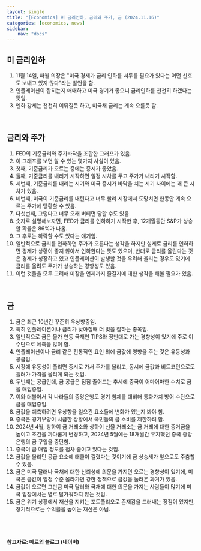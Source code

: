 ```yaml
---
layout: single
title: "[Economics] 미 금리인하, 금리와 주가, 금 (2024.11.16)"
categories: [economics, news]
sidebar:
    nav: "docs"
---
```


## 미 금리인하
1. 11월 14일, 파월 의장은 "미국 경제가 금리 인하를 서두를 필요가 있다는 어떤 신호도 보내고 있지 않다"라는 발언을 함.
1. 인플레이션이 잡히는지 애매하고 미국 경기가 좋으니 금리인하를 천천히 하겠다는 뜻임.
1. 엔화 강세는 천천히 이뤄질듯 하고, 미국채 금리는 계속 오를듯 함.

<br/>

## 금리와 주가
1. FED의 기준금리와 주가바닥을 조합한 그래프가 있음.
1. 이 그래프를 보면 알 수 있는 몇가지 사실이 있음.
1. 첫째, 기준금리가 오르는 중에는 증시가 좋았음.
1. 둘째, 기준금리를 내리기 시작하면 일정 시차를 두고 주가가 내리기 시작함.
1. 세번째, 기준금리를 내리는 시기와 미국 증시가 바닥을 치는 시기 사이에는 꽤 큰 시차가 있음.
1. 네번째, 미국이 기준금리를 내린다고 너무 빨리 시장에서 도망치면 한동안 계속 오르는 주가에 당황할 수 있음.
1. 다섯번째, 그렇다고 너무 오래 버티면 당할 수도 있음.
1. 숫자로 설명해보자면, FED가 금리를 인하하기 시작한 후, 12개월동안 S&P가 상승할 확률은 86%가 나옴.
1. 그 후로는 하락할 수도 있다는 얘기임.
1. 일반적으로 금리를 인하하면 주가가 오른다는 생각을 하지만 실제로 금리를 인하하면 경제가 상황이 좋지 않아서 인하한다는 뜻도 있으며, 반대로 금리를 올린다는 것은 경제가 성장하고 있고 인플레이션이 발생할 것을 우려해 올리는 경우도 있기에 금리를 올려도 주가가 상승하는 경향성도 있음.
1. 이런 것들을 모두 고려해 미장을 언제까지 즐길지에 대한 생각을 해볼 필요가 있음.

<br/>

## 금
1. 금은 최근 10년간 꾸준히 우상향중임.
1. 특히 인플레이션이나 금리가 낮아질때 더 빛을 잘하는 종목임.
1. 일반적으로 금은 물가 연동 국채인 TIPS와 정반대로 가는 경향성이 있기에 주로 이 수단으로 예측을 많이 함.
1. 인플레이션이나 금리 같은 전통적인 요인 외에 금값에 영향을 주는 것은 유동성과 공급임.
1. 시장에 유동성이 풀리면 증시로 가서 주가를 올리고, 동시에 금값과 비트코인으로도 흘러가 가격을 올리게 되는 것임.
1. 두번째는 공급인데, 금 공급은 점점 줄어드는 추세에 중국이 어마어마한 수치로 금을 매입중임.
1. 이와 더불어서 각 나라들의 중앙은행도 경기 침체를 대비해 통화가치 방어 수단으로 금을 매입중임.
1. 금값을 예측하려면 우상향을 일으킨 요소들에 변화가 있는지 봐야 함.
1. 중국은 경기부양이 시급한 상황에서 국민들의 금 소비를 제한하려 함.
1. 2024년 4월, 상하이 금 거래소와 상하이 선물 거래소는 금 거래에 대한 증거금을 높이고 조건을 까다롭게 변경하고, 2024년 5월에는 18개월간 유지했던 중국 중앙은행의 금 구입을 중단함.
1. 중국이 금 매입 정도를 점차 줄이고 있다는 것임.
1. 금값을 올리던 공급 요소에 태클이 걸렸다는 것이기에 금 상승세가 앞으로도 주춤할 수 있음.
1. 금은 미국 달러나 국채에 대한 신뢰성에 의문을 가지면 오르는 경향성이 있기에, 미국은 금값이 일정 수준 올라가면 강한 정책으로 금값을 눌러온 과거가 있음.
1. 금값이 오르면 그만큼 미국 달러와 국채에 대한 의문을 가지는 사람들이 많기에 미국 입장에서는 별로 달가워하지 않는 것임.
1. 금은 위기 상황에서 재산을 지키는 포트폴리오로 존재감을 드러내는 장점이 있지만, 장기적으로는 수익률을 높이는 재산은 아님.


<br/>
<br/>

#### 참고자료: 메르의 블로그 (네이버) 